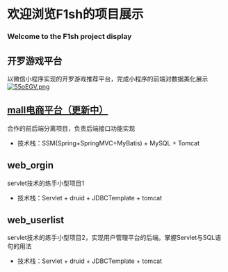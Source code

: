 # 欢迎浏览F1sh的项目展示
### Welcome to the F1sh project display

## 开罗游戏平台  
以微信小程序实现的开罗游戏推荐平台，完成小程序的前端对数据美化展示  
[![55oEGV.png](https://z3.ax1x.com/2021/10/26/55oEGV.png)](https://imgtu.com/i/55oEGV)

## [mall电商平台（更新中）](https://github.com/F1sh39/duchen)
合作的前后端分离项目，负责后端接口功能实现
+ 技术栈：SSM(Spring+SpringMVC+MyBatis) + MySQL + Tomcat

## web_orgin  
servlet技术的练手小型项目1
+ 技术栈：Servlet + druid + JDBCTemplate + tomcat

## web_userlist
servlet技术的练手小型项目2，实现用户管理平台的后端。掌握Servlet与SQL语句的用法
+ 技术栈：Servlet + druid + JDBCTemplate + tomcat
